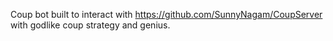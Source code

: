 Coup bot built to interact with https://github.com/SunnyNagam/CoupServer with godlike coup strategy and genius.
